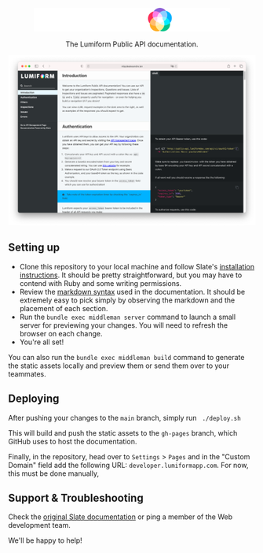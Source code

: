 <p align="center">
  <p align="center"><a href="https://lumiformapp.com" target="_blank"><img src="./source/images/logo-full.svg" width="400" alt="Lumiform logo"></a></p>
</p>

<p align="center">The Lumiform Public API documentation.</p>

<p align="center"><img src="./source/images/example.png" width=700 alt="Screenshot of Example Documentation created with Slate"></p>

Setting up
----------
- Clone this repository to your local machine and follow Slate's [installation instructions](https://github.com/slatedocs/slate/wiki/Using-Slate-Natively). It should be
   pretty straightforward, but you may have to contend with Ruby and some writing permissions.
- Review the [markdown syntax](https://github.com/slatedocs/slate/wiki/Markdown-Syntax) used in the documentation. It should be extremely easy to pick simply by observing the
   markdown and the placement of each section.
- Run the  `bundle exec middleman server` command to launch a small server for previewing your changes. You will need to refresh the browser on each change.
- You're all set!
   
You can also run the  `bundle exec middleman build` command to generate the static assets locally and preview them or send them over to your teammates.

Deploying
----------
After pushing your changes to the `main` branch, simply run ` ./deploy.sh`

This will build and push the static assets to the `gh-pages` branch, which GitHub uses to host the documentation.

Finally, in the repository, head over to `Settings` > `Pages` and in the "Custom Domain" field add the following URL:
`developer.lumiformapp.com`. For now, this must be done manually,

Support & Troubleshooting
----------
Check the [original Slate documentation](https://slatedocs.github.io/slate) or ping a member of the Web development team.

We'll be happy to help!
